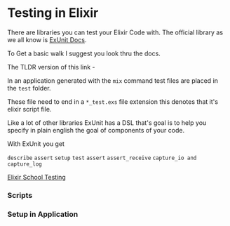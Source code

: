 # Testing in Elixir

There are libraries you can test your Elixir Code with.  The official library as we all know is [ExUnit Docs](https://hexdocs.pm/ex_unit/ExUnit.html).

To Get a basic walk I suggest you look thru the docs.

The TLDR version of this link - 

In an application generated with the `mix` command test files are placed in the `test` folder.

These file need to end in a `*_test.exs` file extension this denotes that it's elixir script file.

Like a lot of other libraries ExUnit has a DSL that's goal is to help you specify in plain english the goal of components of your code.

With ExUnit you get

`describe`
`assert`
`setup`
`test`
`assert`
`assert_receive`
`capture_io and capture_log`

[Elixir School Testing ](https://elixirschool.com/en/lessons/basics/testing/)

### Scripts

### Setup in Application

